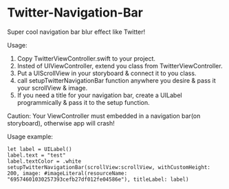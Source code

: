 # Twitter-Navigation-Bar
Super cool navigation bar blur effect like Twitter!

Usage:

1. Copy TwitterViewController.swift to your project.
2. Insted of UIViewController, extend you class from TwitterViewController.
3. Put a UIScrollView in your storyboard & connect it to you class.
4. call setupTwitterNavigationBar function anywhere you desire & pass it your scrollView & image.
5. If you need a title for your navigation bar, create a UILabel programmically & pass it to the setup function.

Caution:
Your ViewController must embedded in a navigation bar(on storyboard), otherwise app will crash!

Usage example: 

    let label = UILabel()
    label.text = "test"
    label.textColor = .white
    setupTwitterNavigationBar(scrollView:scrollView, withCustomHeight: 200, image: #imageLiteral(resourceName: "69574601030257393cefb27df012fe04586e"), titleLabel: label)
